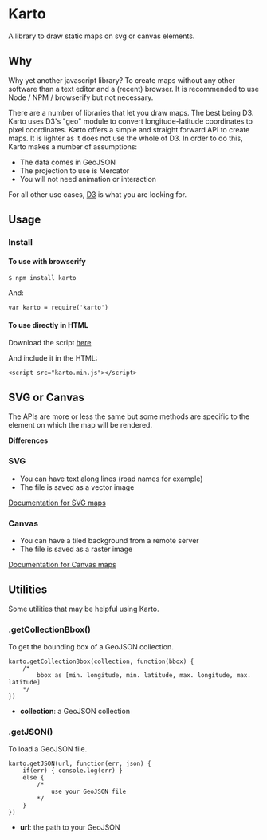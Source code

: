 # Karto

A library to draw static maps on svg or canvas elements.

## Why

Why yet another javascript library? To create maps without any other software than a text editor and a (recent) browser. It is recommended to use Node / NPM / browserify but not necessary.

There are a number of libraries that let you draw maps. The best being D3. Karto uses D3's "geo" module to convert longitude-latitude coordinates to pixel coordinates. Karto offers a simple and straight forward API to create maps. It is lighter as it does not use the whole of D3. In order to do this, Karto makes a number of assumptions:

* The data comes in GeoJSON
* The projection to use is Mercator
* You will not need animation or interaction

For all other use cases, [D3](https://d3js.org/) is what you are looking for.

## Usage

### Install

#### To use with browserify

```
$ npm install karto
```

And:

```
var karto = require('karto')
```

#### To use directly in HTML

Download the script [here](https://raw.githubusercontent.com/idris-maps/karto/master/dist/karto.min.jsit)

And include it in the HTML:

```
<script src="karto.min.js"></script>
```


## SVG or Canvas

The APIs are more or less the same but some methods are specific to the element on which the map will be rendered.

**Differences**

### SVG

* You can have text along lines (road names for example)
* The file is saved as a vector image

[Documentation for SVG maps](https://github.com/idris-maps/karto/blob/master/docs/svg.md)

### Canvas

* You can have a tiled background from a remote server
* The file is saved as a raster image

[Documentation for Canvas maps](https://github.com/idris-maps/karto/blob/master/docs/canvas.md)

## Utilities

Some utilities that may be helpful using Karto.

### .getCollectionBbox()

To get the bounding box of a GeoJSON collection.

```
karto.getCollectionBbox(collection, function(bbox) { 
	/*  
		bbox as [min. longitude, min. latitude, max. longitude, max. latitude]
	*/
})
```

- **collection**: a GeoJSON collection

### .getJSON()

To load a GeoJSON file.

```
karto.getJSON(url, function(err, json) { 
	if(err) { console.log(err) }
	else {
		/*
			use your GeoJSON file
		*/
	}
})
```

- **url**: the path to your GeoJSON
